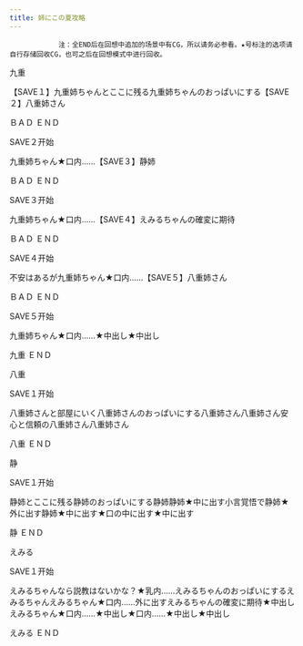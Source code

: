 ```yaml
---
title: 姉にこの夏攻略
---
```


                注：全END后在回想中追加的场景中有CG，所以请务必参看。★号标注的选项请自行存储回收CG，也可之后在回想模式中进行回收。

九重

【SAVE１】九重姉ちゃんとここに残る九重姉ちゃんのおっぱいにする【SAVE２】八重姉さん

ＢＡＤ ＥＮＤ

SAVE２开始

九重姉ちゃん★口内……【SAVE３】静姉

ＢＡＤ ＥＮＤ

SAVE３开始

九重姉ちゃん★口内……【SAVE４】えみるちゃんの確変に期待

ＢＡＤ ＥＮＤ

SAVE４开始

不安はあるが九重姉ちゃん★口内……【SAVE５】八重姉さん

ＢＡＤ ＥＮＤ

SAVE５开始

九重姉ちゃん★口内……★中出し★中出し

九重 ＥＮＤ

八重

SAVE１开始

八重姉さんと部屋にいく八重姉さんのおっぱいにする八重姉さん八重姉さん安心と信頼の八重姉さん八重姉さん

八重 ＥＮＤ

静

SAVE１开始

静姉とここに残る静姉のおっぱいにする静姉静姉★中に出す小言覚悟で静姉★外に出す静姉★中に出す★口の中に出す★中に出す

静 ＥＮＤ

えみる

SAVE１开始

えみるちゃんなら説教はないかな？★乳内……えみるちゃんのおっぱいにするえみるちゃんえみるちゃん★口内……外に出すえみるちゃんの確変に期待★中出しえみるちゃん★口内……★中出し★口内……★中出し★中出し

えみる ＥＮＤ
              
